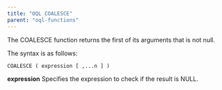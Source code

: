 ```yaml
---
title: "OQL COALESCE"
parent: "oql-functions"
---
```

The COALESCE function returns the first of its arguments that is not null.

The syntax is as follows:

```
COALESCE ( expression [ ,...n ] )

```

**expression**
Specifies the expression to check if the result is NULL.

